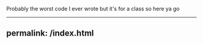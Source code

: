 Probably the worst code I ever wrote but it's for a class so here ya go

---
permalink: /index.html
---
